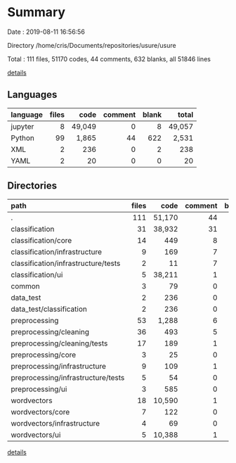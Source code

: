 # Summary

Date : 2019-08-11 16:56:56

Directory /home/cris/Documents/repositories/usure/usure

Total : 111 files,  51170 codes, 44 comments, 632 blanks, all 51846 lines

[details](details.md)

## Languages
| language | files | code | comment | blank | total |
| :--- | ---: | ---: | ---: | ---: | ---: |
| jupyter | 8 | 49,049 | 0 | 8 | 49,057 |
| Python | 99 | 1,865 | 44 | 622 | 2,531 |
| XML | 2 | 236 | 0 | 2 | 238 |
| YAML | 2 | 20 | 0 | 0 | 20 |

## Directories
| path | files | code | comment | blank | total |
| :--- | ---: | ---: | ---: | ---: | ---: |
| . | 111 | 51,170 | 44 | 632 | 51,846 |
| classification | 31 | 38,932 | 31 | 200 | 39,163 |
| classification/core | 14 | 449 | 8 | 123 | 580 |
| classification/infrastructure | 9 | 169 | 7 | 46 | 222 |
| classification/infrastructure/tests | 2 | 11 | 7 | 6 | 24 |
| classification/ui | 5 | 38,211 | 1 | 9 | 38,221 |
| common | 3 | 79 | 0 | 29 | 108 |
| data_test | 2 | 236 | 0 | 2 | 238 |
| data_test/classification | 2 | 236 | 0 | 2 | 238 |
| preprocessing | 53 | 1,288 | 6 | 261 | 1,555 |
| preprocessing/cleaning | 36 | 493 | 5 | 172 | 670 |
| preprocessing/cleaning/tests | 17 | 189 | 1 | 65 | 255 |
| preprocessing/core | 3 | 25 | 0 | 12 | 37 |
| preprocessing/infrastructure | 9 | 109 | 1 | 48 | 158 |
| preprocessing/infrastructure/tests | 5 | 54 | 0 | 27 | 81 |
| preprocessing/ui | 3 | 585 | 0 | 3 | 588 |
| wordvectors | 18 | 10,590 | 1 | 112 | 10,703 |
| wordvectors/core | 7 | 122 | 0 | 59 | 181 |
| wordvectors/infrastructure | 4 | 69 | 0 | 27 | 96 |
| wordvectors/ui | 5 | 10,388 | 1 | 16 | 10,405 |

[details](details.md)